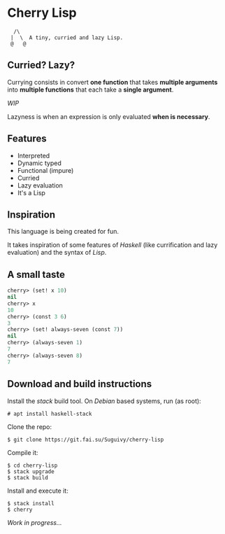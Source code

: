 # Cherry Lisp

```text
  /\
 |  \  A tiny, curried and lazy Lisp.
 @   @
```

## Curried? Lazy?

Currying consists in convert **one function** that takes **multiple arguments** into **multiple functions** that each take a **single argument**.

*WIP*

Lazyness is when an expression is only evaluated **when is necessary**.

## Features

- Interpreted
- Dynamic typed
- Functional (impure)
- Curried
- Lazy evaluation
- It's a Lisp

## Inspiration

This language is being created for fun.

It takes inspiration of some features of *Haskell* (like currification and lazy evaluation) and the syntax of *Lisp*.

## A small taste

``` lisp
cherry> (set! x 10)
nil
cherry> x
10
cherry> (const 3 6)
3
cherry> (set! always-seven (const 7))
nil
cherry> (always-seven 1)
7
cherry> (always-seven 8)
7
```

## Download and build instructions

Install the *stack* build tool. On *Debian* based systems, run (as root):

```text
# apt install haskell-stack
```

Clone the repo:

```text
$ git clone https://git.fai.su/Suguivy/cherry-lisp

```

Compile it:

```text
$ cd cherry-lisp
$ stack upgrade
$ stack build
```

Install and execute it:

```text
$ stack install
$ cherry
```

*Work in progress...*

